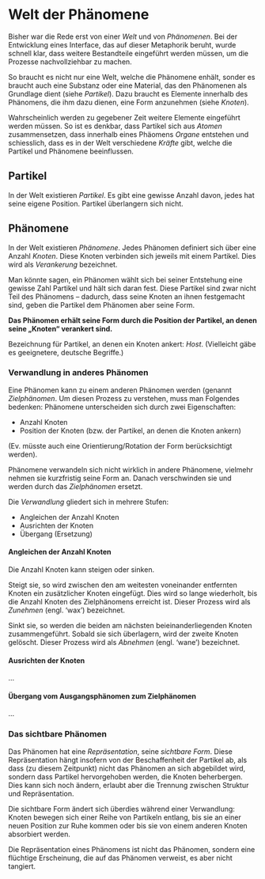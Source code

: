 # Welt der Phänomene

Bisher war die Rede erst von einer *Welt* und von *Phänomenen*. Bei der Entwicklung eines Interface, das auf dieser Metaphorik beruht, wurde schnell klar, dass weitere Bestandteile eingeführt werden müssen, um die Prozesse nachvollziehbar zu machen.

So braucht es nicht nur eine Welt, welche die Phänomene enhält, sonder es braucht auch eine Substanz oder eine Material, das den Phänomenen als Grundlage dient (siehe *Partikel*). Dazu braucht es Elemente innerhalb des Phänomens, die ihm dazu dienen, eine Form anzunehmen (siehe *Knoten*).

Wahrscheinlich werden zu gegebener Zeit weitere Elemente eingeführt werden müssen. So ist es denkbar, dass Partikel sich aus *Atomen* zusammensetzen, dass innerhalb eines Phäomens *Organe* entstehen und schiesslich, dass es in der Welt verschiedene *Kräfte* gibt, welche die Partikel und Phänomene beeinflussen.

## Partikel

In der Welt existieren *Partikel*. Es gibt eine gewisse Anzahl davon, jedes hat seine eigene Position. Partikel überlangern sich nicht.

## Phänomene

In der Welt existieren *Phänomene*. Jedes Phänomen definiert sich über eine Anzahl *Knoten*. Diese Knoten verbinden sich jeweils mit einem Partikel. Dies wird als *Verankerung* bezeichnet.

Man könnte sagen, ein Phänomen wählt sich bei seiner Entstehung eine gewisse Zahl Partikel und hält sich daran fest. Diese Partikel sind zwar nicht Teil des Phänomens – dadurch, dass seine Knoten an ihnen festgemacht sind, geben die Partikel dem Phänomen aber seine Form.

**Das Phänomen erhält seine Form durch die Position der Partikel, an denen seine „Knoten“ verankert sind.**

Bezeichnung für Partikel, an denen ein Knoten ankert: *Host*. (Vielleicht gäbe es geeignetere, deutsche Begriffe.)

### Verwandlung in anderes Phänomen

Eine Phänomen kann zu einem anderen Phänomen werden (genannt *Zielphänomen*. Um diesen Prozess zu verstehen, muss man Folgendes bedenken: Phänomene unterscheiden sich durch zwei Eigenschaften:

- Anzahl Knoten
- Position der Knoten (bzw. der Partikel, an denen die Knoten ankern)

(Ev. müsste auch eine Orientierung/Rotation der Form berücksichtigt werden).

Phänomene verwandeln sich nicht wirklich in andere Phänomene, vielmehr nehmen sie kurzfristig seine Form an. Danach verschwinden sie und werden durch das *Zielphänomen* ersetzt.

Die *Verwandlung* gliedert sich in mehrere Stufen:

- Angleichen der Anzahl Knoten
- Ausrichten der Knoten
- Übergang (Ersetzung)

#### Angleichen der Anzahl Knoten

Die Anzahl Knoten kann steigen oder sinken.

Steigt sie, so wird zwischen den am weitesten voneinander entfernten Knoten ein zusätzlicher Knoten eingefügt. Dies wird so lange wiederholt, bis die Anzahl Knoten des Zielphänomens erreicht ist. Dieser Prozess wird als *Zunehmen* (engl. ‘wax’) bezeichnet.

Sinkt sie, so werden die beiden am nächsten beieinanderliegenden Knoten zusammengeführt. Sobald sie sich überlagern, wird der zweite Knoten gelöscht. Dieser Prozess wird als *Abnehmen* (engl. ‘wane’) bezeichnet.

#### Ausrichten der Knoten

…

#### Übergang vom Ausgangsphänomen zum Zielphänomen

…

### Das sichtbare Phänomen

Das Phänomen hat eine *Repräsentation*, seine *sichtbare Form*. Diese Repräsentation hängt insofern von der Beschaffenheit der Partikel ab, als dass (zu diesem Zeitpunkt) nicht das Phänomen an sich abgebildet wird, sondern dass Partikel hervorgehoben werden, die Knoten beherbergen. Dies kann sich noch ändern, erlaubt aber die Trennung zwischen Struktur und Repräsentation.

Die sichtbare Form ändert sich überdies während einer Verwandlung: Knoten bewegen sich einer Reihe von Partikeln entlang, bis sie an einer neuen Position zur Ruhe kommen oder bis sie von einem anderen Knoten absorbiert werden.

Die Repräsentation eines Phänomens ist nicht das Phänomen, sondern eine flüchtige Erscheinung, die auf das Phänomen verweist, es aber nicht tangiert.
